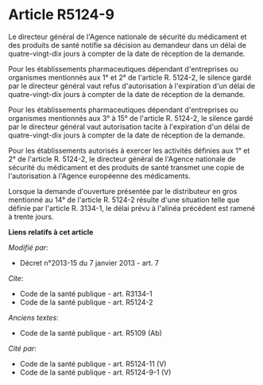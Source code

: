 # Article R5124-9

Le directeur général de l'Agence nationale de sécurité du médicament et des produits de santé notifie sa décision au
demandeur dans un délai de quatre-vingt-dix jours à compter de la date de réception de la demande. 

Pour les établissements pharmaceutiques dépendant d'entreprises ou organismes mentionnés aux 1° et 2° de l'article R. 5124-2,
le silence gardé par le directeur général vaut refus d'autorisation à l'expiration d'un délai de quatre-vingt-dix jours à
compter de la date de réception de la demande. 

Pour les établissements pharmaceutiques dépendant d'entreprises ou organismes mentionnés aux 3° à 15° de l'article R. 5124-2,
le silence gardé par le directeur général vaut autorisation tacite à l'expiration d'un délai de quatre-vingt-dix jours à
compter de la date de réception de la demande. 

Pour les établissements autorisés à exercer les activités définies aux 1° et 2° de l'article R. 5124-2, le directeur général
de l'Agence nationale de sécurité du médicament et des produits de santé transmet une copie de l'autorisation à l'Agence
européenne des médicaments. 

Lorsque la demande d'ouverture présentée par le distributeur en gros mentionné au 14° de l'article R. 5124-2 résulte d'une
situation telle que définie par l'article R. 3134-1, le délai prévu à l'alinéa précédent est ramené à trente jours.

**Liens relatifs à cet article**

_Modifié par_:

  - Décret n°2013-15 du 7 janvier 2013 - art. 7

_Cite_:

  - Code de la santé publique - art. R3134-1
  - Code de la santé publique - art. R5124-2

_Anciens textes_:

  - Code de la santé publique - art. R5109 (Ab)

_Cité par_:

  - Code de la santé publique - art. R5124-11 (V)
  - Code de la santé publique - art. R5124-9-1 (V)
